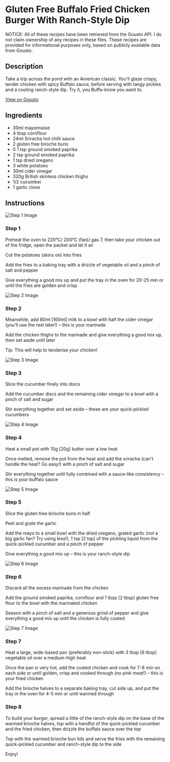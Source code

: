 # Gluten Free Buffalo Fried Chicken Burger With Ranch-Style Dip

NOTICE: All of these recipes have been retrieved from the Gousto API. I do not claim ownership of any recipes in these files. These recipes are provided for informational purposes only, based on publicly available data from Gousto.

## Description

Take a trip across the pond with an American classic. You'll glaze crispy, tender chicken with spicy Buffalo sauce, before serving with tangy pickles and a cooling ranch-style dip. Try it, you Buffa-know you want to. 

[View on Gousto](https://www.gousto.co.uk/recipes/cookbook/gluten-free-buffalo-fried-chicken-burger-with-pickles)

## Ingredients

- 30ml mayonnaise
- 4 tbsp cornflour
- 24ml Sriracha hot chilli sauce
- 2 gluten free brioche buns
- 0 1 tsp ground smoked paprika
- 2 tsp ground smoked paprika
- 1 tsp dried oregano
- 3 white potatoes
- 30ml cider vinegar
- 320g British skinless chicken thighs
- 1/2 cucumber
- 1 garlic clove

## Instructions

![Step 1 Image](https://production-media.gousto.co.uk/cms/recipe-step-image/step-1-1679316308941-x200.jpg)

### Step 1

Preheat the oven to 220°C/ 200°C (fan)/ gas 7, then take your chicken out of the fridge, open the packet and let it air

Cut the potatoes (skins on) into fries

Add the fries to a baking tray with a drizzle of vegetable oil and a pinch of salt and pepper

Give everything a good mix up and put the tray in the oven for 20-25 min or until the fries are golden and crisp

![Step 2 Image](https://production-media.gousto.co.uk/cms/recipe-step-image/step-2-1679316312695-x200.jpg)

### Step 2

Meanwhile, add 80ml<span class="text-danger"> [160ml]</span> milk to a bowl with half the cider vinegar (you’ll use the rest later!) – this is your marinade

Add the chicken thighs to the marinade and give everything a good mix up, then set aside until later

Tip: This will help to tenderise your chicken!

![Step 3 Image](https://production-media.gousto.co.uk/cms/recipe-step-image/step-3-1679316317282-x200.jpg)

### Step 3

Slice the cucumber finely into discs

Add the cucumber discs and the remaining cider vinegar to a bowl with a pinch of salt and sugar

Stir everything together and set aside – these are your quick-pickled cucumbers

![Step 4 Image](https://production-media.gousto.co.uk/cms/recipe-step-image/step-4-1679316385666-x200.jpg)

### Step 4

Heat a small pot with 10g <span class="text-danger">[20g]</span> butter over a low heat

Once melted, remove the pot from the heat and add the sriracha (can't handle the heat? Go easy!) with a pinch of salt and sugar

Stir everything together until fully combined with a sauce-like consistency – this is your buffalo sauce

![Step 5 Image](https://production-media.gousto.co.uk/cms/recipe-step-image/step-5-1679316390233-x200.jpg)

### Step 5

Slice the gluten free brioche buns in half

Peel and grate the garlic

Add the mayo to a small bowl with the dried oregano, grated garlic (not a big garlic fan? Try using less!), 1 tsp <span class="text-danger">[2 tsp]</span> of the pickling liquid from the quick-pickled cucumber and a pinch of pepper

Give everything a good mix up – this is your ranch-style dip

![Step 6 Image](https://production-media.gousto.co.uk/cms/recipe-step-image/step-6-1679316394787-x200.jpg)

### Step 6

Discard all the excess marinade from the chicken

Add the ground smoked paprika, cornflour and 1 tbsp<span class="text-danger"> [2 tbsp] </span>gluten<span class="text-danger"> </span>free<span class="text-danger"> </span>flour to the bowl with the marinated chicken

Season with a pinch of salt and a generous grind of pepper and give everything a good mix up until the chicken is fully coated

![Step 7 Image](https://production-media.gousto.co.uk/cms/recipe-step-image/step-7-1679316403773-x200.jpg)

### Step 7

Heat a large, wide-based pan (preferably non-stick) with 3 tbsp <span class="text-danger">[6 tbsp] </span>vegetable oil over a medium-high heat

Once the pan is very hot, add the coated chicken and cook for 7-8 min on each side or until golden, crisp and cooked through (no pink meat!) – this is your fried chicken

Add the brioche halves to a separate baking tray, cut side up, and put the tray in the oven for 4-5 min or until warmed through

### Step 8

To build your burger, spread a little of the ranch-style dip on the base of the warmed brioche halves, top with a handful of the quick-pickled cucumber and the fried chicken, then drizzle the buffalo sauce over the top

Top with the warmed brioche bun lids and serve the fries with the remaining quick-pickled cucumber and ranch-style dip to the side

Enjoy!

